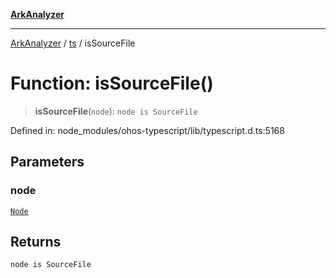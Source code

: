[**ArkAnalyzer**](../../../../README.md)

***

[ArkAnalyzer](../../../../globals.md) / [ts](../README.md) / isSourceFile

# Function: isSourceFile()

> **isSourceFile**(`node`): `node is SourceFile`

Defined in: node\_modules/ohos-typescript/lib/typescript.d.ts:5168

## Parameters

### node

[`Node`](../interfaces/Node.md)

## Returns

`node is SourceFile`
